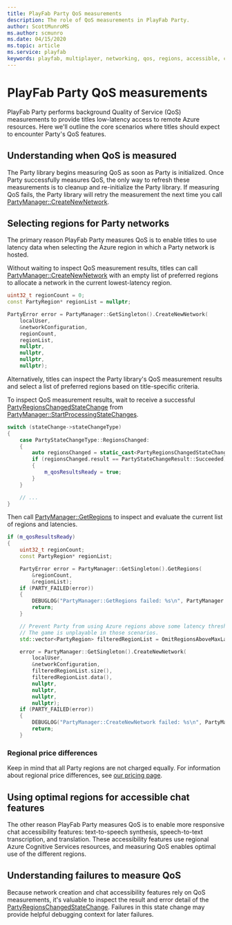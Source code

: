 ```yaml
---
title: PlayFab Party QoS measurements
description: The role of QoS measurements in PlayFab Party.
author: ScottMunroMS
ms.author: scmunro
ms.date: 04/15/2020
ms.topic: article
ms.service: playfab
keywords: playfab, multiplayer, networking, qos, regions, accessible, chat
---
```


# PlayFab Party QoS measurements

PlayFab Party performs background Quality of Service (QoS) measurements to provide titles low-latency access to remote Azure resources. Here we'll outline the core scenarios where titles should expect to encounter Party's QoS features.

## Understanding when QoS is measured

The Party library begins measuring QoS as soon as Party is initialized. Once Party successfully measures QoS, the only way to refresh these measurements is to cleanup and re-initialize the Party library. If measuring QoS fails, the Party library will retry the measurement the next time you call [PartyManager::CreateNewNetwork](reference/classes/PartyManager/methods/partymanager_createnewnetwork.md).

## Selecting regions for Party networks

The primary reason PlayFab Party measures QoS is to enable titles to use latency data when selecting the Azure region in which a Party network is hosted.

Without waiting to inspect QoS measurement results, titles can call [PartyManager::CreateNewNetwork](reference/classes/PartyManager/methods/partymanager_createnewnetwork.md) with an empty list of preferred regions to allocate a network in the current lowest-latency region.

```cpp
uint32_t regionCount = 0;
const PartyRegion* regionList = nullptr;

PartyError error = PartyManager::GetSingleton().CreateNewNetwork(
    localUser,
    &networkConfiguration,
    regionCount,
    regionList,
    nullptr,
    nullptr,
    nullptr,
    nullptr);
```

Alternatively, titles can inspect the Party library's QoS measurement results and select a list of preferred regions based on title-specific criteria.

To inspect QoS measurement results, wait to receive a successful [PartyRegionsChangedStateChange](reference/structs/partyregionschangedstatechange.md) from [PartyManager::StartProcessingStateChanges](reference/classes/PartyManager/methods/partymanager_startprocessingstatechanges.md).

```cpp
switch (stateChange->stateChangeType)
{
    case PartyStateChangeType::RegionsChanged:
    {
        auto regionsChanged = static_cast<PartyRegionsChangedStateChange*>(stateChange);
        if (regionsChanged.result == PartyStateChangeResult::Succeeded)
        {
            m_qosResultsReady = true;
        }
    }

    // ...
}
```

Then call [PartyManager::GetRegions](reference/classes/PartyManager/methods/partymanager_getregions.md) to inspect and evaluate the current list of regions and latencies.

```cpp
if (m_qosResultsReady)
{
    uint32_t regionCount;
    const PartyRegion* regionList;

    PartyError error = PartyManager::GetSingleton().GetRegions(
        &regionCount,
        &regionList);
    if (PARTY_FAILED(error))
    {
        DEBUGLOG("PartyManager::GetRegions failed: %s\n", PartyManager::GetErrorMessage(error));
        return;
    }

    // Prevent Party from using Azure regions above some latency threshold.
    // The game is unplayable in those scenarios.
    std::vector<PartyRegion> filteredRegionList = OmitRegionsAboveMaxLatency(regionCount, regionList, maxLatency);

    error = PartyManager::GetSingleton().CreateNewNetwork(
        localUser,
        &networkConfiguration,
        filteredRegionList.size(),
        filteredRegionList.data(),
        nullptr,
        nullptr,
        nullptr,
        nullptr);
    if (PARTY_FAILED(error))
    {
        DEBUGLOG("PartyManager::CreateNewNetwork failed: %s\n", PartyManager::GetErrorMessage(error));
        return;
    }
```

### Regional price differences

Keep in mind that all Party regions are not charged equally. For information about regional price differences, see [our pricing page](https://playfab.com/pricing/).

## Using optimal regions for accessible chat features

The other reason PlayFab Party measures QoS is to enable more responsive chat accessibility features: text-to-speech synthesis, speech-to-text transcription, and translation. These accessibility features use regional Azure Cognitive Services resources, and measuring QoS enables optimal use of the different regions.

## Understanding failures to measure QoS

Because network creation and chat accessibility features rely on QoS measurements, it's valuable to inspect the result and error detail of the [PartyRegionsChangedStateChange](reference/structs/partyregionschangedstatechange.md). Failures in this state change may provide helpful debugging context for later failures.
